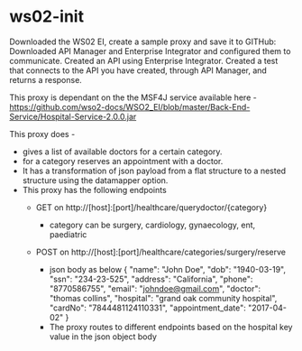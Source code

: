 # ws02-init
Downloaded the WS02 EI, create a sample proxy and save it to GITHub: 
Downloaded API Manager and Enterprise Integrator and configured them to communicate. 
Created an API using Enterprise Integrator. 
Created a test that connects to the API you have created, through API Manager, and returns a response.

This proxy is dependant on the the MSF4J service available here - https://github.com/wso2-docs/WSO2_EI/blob/master/Back-End-Service/Hospital-Service-2.0.0.jar

This proxy does -
- gives a list of available doctors for a certain category.
- for a category reserves an appointment with a doctor.
- It has a transformation of json payload from a flat structure to a nested structure using the datamapper option.
- This proxy has the following endpoints 
  - GET on http://[host]:[port]/healthcare/querydoctor/{category}
      - category can be surgery, cardiology, gynaecology, ent, paediatric

  - POST on http://[host]:[port]/healthcare/categories/surgery/reserve
      - json body as below 
        {
          "name": "John Doe",
          "dob": "1940-03-19",
          "ssn": "234-23-525",
          "address": "California",
          "phone": "8770586755",
          "email": "johndoe@gmail.com",
          "doctor": "thomas collins",
          "hospital": "grand oak community hospital",
          "cardNo": "7844481124110331",
          "appointment_date": "2017-04-02"
        }
      - The proxy routes to different endpoints based on the hospital key value in the json object body
     

